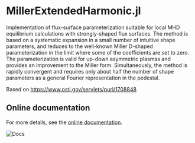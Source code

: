 # MillerExtendedHarmonic.jl

Implementation of flux-surface parameterization suitable for local MHD equilibrium calculations with strongly-shaped flux surfaces. The method is based on a systematic expansion in a small number of intuitive shape parameters, and reduces to the well-known Miller D-shaped parameterization in the limit where some of the coefficients are set to zero. The parameterization is valid for up-down asymmetric plasmas and provides an improvement to the Miller form. Simultaneously, the method is rapidly convergent and requires only about half the number of shape parameters as a general Fourier representation in the pedestal.

Based on https://www.osti.gov/servlets/purl/1708848

## Online documentation
For more details, see the [online documentation](https://projecttorreypines.github.io/MillerExtendedHarmonic.jl/dev).

![Docs](https://github.com/ProjectTorreyPines/MillerExtendedHarmonic.jl/actions/workflows/make_docs.yml/badge.svg)
